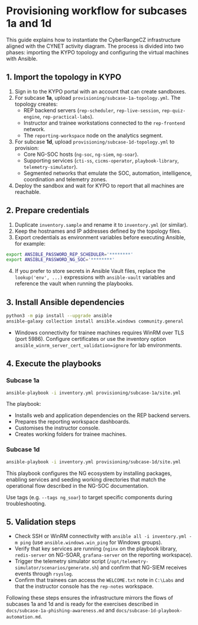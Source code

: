 # Provisioning workflow for subcases 1a and 1d

This guide explains how to instantiate the CyberRangeCZ infrastructure aligned with the CYNET activity diagram. The process is divided into two phases: importing the KYPO topology and configuring the virtual machines with Ansible.

## 1. Import the topology in KYPO

1. Sign in to the KYPO portal with an account that can create sandboxes.
2. For subcase **1a**, upload `provisioning/subcase-1a-topology.yml`. The topology creates:
   - REP backend servers (`rep-scheduler`, `rep-live-session`, `rep-quiz-engine`, `rep-practical-labs`).
   - Instructor and trainee workstations connected to the `rep-frontend` network.
   - The `reporting-workspace` node on the analytics segment.
3. For subcase **1d**, upload `provisioning/subcase-1d-topology.yml` to provision:
   - Core NG-SOC hosts (`ng-soc`, `ng-siem`, `ng-soar`).
   - Supporting services (`cti-ss`, `cicms-operator`, `playbook-library`, `telemetry-simulator`).
   - Segmented networks that emulate the SOC, automation, intelligence, coordination and telemetry zones.
4. Deploy the sandbox and wait for KYPO to report that all machines are reachable.

## 2. Prepare credentials

1. Duplicate `inventory.sample` and rename it to `inventory.yml` (or similar).
2. Keep the hostnames and IP addresses defined by the topology files.
3. Export credentials as environment variables before executing Ansible, for example:

```bash
export ANSIBLE_PASSWORD_REP_SCHEDULER='********'
export ANSIBLE_PASSWORD_NG_SOC='********'
```

4. If you prefer to store secrets in Ansible Vault files, replace the `lookup('env', ...)` expressions with `ansible-vault` variables and reference the vault when running the playbooks.

## 3. Install Ansible dependencies

```bash
python3 -m pip install --upgrade ansible
ansible-galaxy collection install ansible.windows community.general
```

- Windows connectivity for trainee machines requires WinRM over TLS (port 5986). Configure certificates or use the inventory option `ansible_winrm_server_cert_validation=ignore` for lab environments.

## 4. Execute the playbooks

### Subcase 1a

```bash
ansible-playbook -i inventory.yml provisioning/subcase-1a/site.yml
```

The playbook:
- Installs web and application dependencies on the REP backend servers.
- Prepares the reporting workspace dashboards.
- Customises the instructor console.
- Creates working folders for trainee machines.

### Subcase 1d

```bash
ansible-playbook -i inventory.yml provisioning/subcase-1d/site.yml
```

This playbook configures the NG ecosystem by installing packages, enabling services and seeding working directories that match the operational flow described in the NG-SOC documentation.

Use tags (e.g. `--tags ng_soar`) to target specific components during troubleshooting.

## 5. Validation steps

- Check SSH or WinRM connectivity with `ansible all -i inventory.yml -m ping` (use `ansible.windows.win_ping` for Windows groups).
- Verify that key services are running (`nginx` on the playbook library, `redis-server` on NG-SOAR, `grafana-server` on the reporting workspace).
- Trigger the telemetry simulator script (`/opt/telemetry-simulator/scenarios/generate.sh`) and confirm that NG-SIEM receives events through `rsyslog`.
- Confirm that trainees can access the `WELCOME.txt` note in `C:\Labs` and that the instructor console has the `rep-notes` workspace.

Following these steps ensures the infrastructure mirrors the flows of subcases 1a and 1d and is ready for the exercises described in `docs/subcase-1a-phishing-awareness.md` and `docs/subcase-1d-playbook-automation.md`.
